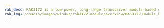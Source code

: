 ```yaml
---
rak_desc: RAK3172 is a low-power, long-range transceiver module based on the STM32WLE5CC chip. It provides an easy to use, small size, low-power solution for long-range wireless data applications.
rak_img: /assets/images/wisduo/rak3172-module/overview/RAK3172_Module_home.png

---
```


<rk-redirect to="/Product-Categories/WisDuo/RAK3172-Module/Overview/"/>
